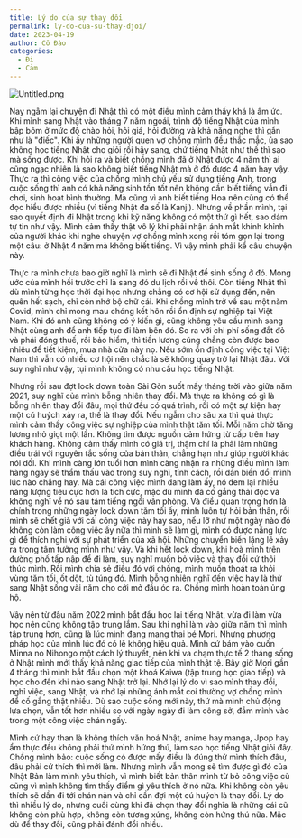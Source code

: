 ```yaml
---
title: Lý do của sự thay đổi
permalink: ly-do-cua-su-thay-djoi/
date: 2023-04-19
author: Cô Đào
categories:
  - Đi
  - Cảm
---
```


![Untitled.png](/images/b93ce90d-15b6-421e-acbc-8249ede182a4/Untitled.png)


Nay ngẫm lại chuyện đi Nhật thì có một điều mình cảm thấy khá là ấm ức. Khi mình sang Nhật vào tháng 7 năm ngoái, trình độ tiếng Nhật của mình bập bõm ở mức độ chào hỏi, hỏi giá, hỏi đường và khả năng nghe thì gần như là "điếc". Khi ấy những người quen vợ chồng mình đều thắc mắc, ủa sao không học tiếng Nhật cho giỏi rồi hãy sang, chứ tiếng Nhật như thế thì sao mà sống được. Khi hỏi ra và biết chồng mình đã ở Nhật được 4 năm thì ai cũng ngạc nhiên là sao không biết tiếng Nhật mà ở đó được 4 năm hay vậy. Thực ra thì công việc của chồng mình chủ yếu sử dụng tiếng Anh, trong cuộc sống thì anh có khả năng sinh tồn tốt nên không cần biết tiếng vẫn đi chơi, sinh hoạt bình thường. Mà cũng vì anh biết tiếng Hoa nên cũng có thể đọc hiểu được nhiều (vì tiếng Nhật đa số là Kanji). Nhưng về phần mình, tại sao quyết định đi Nhật trong khi kỹ năng không có một thứ gì hết, sao dám tự tin như vậy. Mình cảm thấy thật vô lý khi phải nhận ánh mắt khinh khỉnh của người khác khi nghe chuyện vợ chồng mình xong rồi tóm gọn lại trong một câu: ở Nhật 4 năm mà không biết tiếng. Vì vậy mình phải kể câu chuyện này.


Thực ra mình chưa bao giờ nghĩ là mình sẽ đi Nhật để sinh sống ở đó. Mong ước của mình hồi trước chỉ là sang đó du lịch rồi về thôi. Còn tiếng Nhật thì dù mình từng học thời đại học nhưng chẳng có cơ hội sử dụng đến, nên quên hết sạch, chỉ còn nhớ bộ chữ cái. Khi chồng mình trở về sau một năm Covid, mình chỉ mong mau chóng kết hôn rồi ổn định sự nghiệp tại Việt Nam. Khi đó anh cũng không có ý kiến gì, cũng không yêu cầu mình sang Nhật cùng anh để anh tiếp tục đi làm bên đó. So ra với chi phí sống đắt đỏ và phải đóng thuế, rồi bảo hiểm, thì tiền lương cũng chẳng còn được bao nhiêu để tiết kiệm, mua nhà cửa này nọ. Nếu sớm ổn định công việc tại Việt Nam thì vẫn có nhiều cơ hội nên chắc là sẽ không quay trở lại Nhật đâu. Với suy nghĩ như vậy, tụi mình không có nhu cầu học tiếng Nhật.


Nhưng rồi sau đợt lock down toàn Sài Gòn suốt mấy tháng trời vào giữa năm 2021, suy nghĩ của mình bỗng nhiên thay đổi. Mà thực ra không có gì là bỗng nhiên thay đổi đâu, mọi thứ đều có quá trình, rồi có một sự kiện hay một cú huých xảy ra, thế là thay đổi. Nếu ngẫm cho sâu xa thì quả thực mình cảm thấy công việc sự nghiệp của mình thật tăm tối. Mỗi năm chờ tăng lương nhỏ giọt một lần. Không tìm được nguồn cảm hứng từ cấp trên hay khách hàng. Không cảm thấy mình có giá trị, thậm chí là phải làm những điều trái với nguyên tắc sống của bản thân, chẳng hạn như giúp người khác nói dối. Khi mình càng lớn tuổi hơn mình càng nhận ra những điều mình làm hàng ngày sẽ thẩm thấu vào trong suy nghĩ, tính cách, rồi dần biến đổi mình lúc nào chẳng hay. Mà cái công việc mình đang làm ấy, nó đem lại nhiều năng lượng tiêu cực hơn là tích cực, mặc dù mình đã cố gắng thải độc và không nghĩ về nó sau tám tiếng ngồi văn phòng. Và điều quan trọng hơn là chính trong những ngày lock down tăm tối ấy, mình luôn tự hỏi bản thân, rồi mình sẽ chết già với cái công việc này hay sao, nếu lỡ như một ngày nào đó không còn làm công việc ấy nữa thì mình sẽ làm gì, mình có được năng lực gì để thích nghi với sự phát triển của xã hội. Những chuyển biến lặng lẽ xảy ra trong tâm tưởng mình như vậy. Và khi hết lock down, khi hoà mình trên đường phố tấp nập để đi làm, suy nghĩ muốn bỏ việc và thay đổi cứ thôi thúc mình. Rồi mình chia sẻ điều đó với chồng, mình muốn thoát ra khỏi vùng tăm tối, ốt dột, tù túng đó. Mình bỗng nhiên nghĩ đến việc hay là thử sang Nhật sống vài năm cho cởi mở đầu óc ra. Chồng mình hoàn toàn ủng hộ.


Vậy nên từ đầu năm 2022 mình bắt đầu học lại tiếng Nhật, vừa đi làm vừa học nên cũng không tập trung lắm. Sau khi nghỉ làm vào giữa năm thì mình tập trung hơn, cũng là lúc mình đang mang thai bé Mori. Nhưng phương pháp học của mình lúc đó có lẽ không hiệu quả. Mình cứ bám vào cuốn Minna no Nihongo một cách lý thuyết, nên khi va chạm thực tế 2 tháng sống ở Nhật mình mới thấy khả năng giao tiếp của mình thật tệ. Bây giờ Mori gần 4 tháng thì mình bắt đầu chọn một khoá Kaiwa (tập trung học giao tiếp) và học cho đến khi nào sang Nhật trở lại. Nhớ lại lý do vì sao mình thay đổi, nghỉ việc, sang Nhật, và nhớ lại những ánh mắt coi thường vợ chồng mình để cố gắng thật nhiều. Dù sao cuộc sống mới này, thứ mà mình chủ động lựa chọn, vẫn tốt hơn nhiều so với ngày ngày đi làm công sở, đắm mình vào trong một công việc chán ngấy.


Mình cứ hay than là không thích văn hoá Nhật, anime hay manga, Jpop hay ẩm thực đều không phải thứ mình hứng thú, làm sao học tiếng Nhật giỏi đây. Chồng mình bảo: cuộc sống có được mấy điều là đúng thứ mình thích đâu, đâu phải cứ thích thì mới làm. Nhưng mình vẫn mong sẽ tìm được gì đó của Nhật Bản làm mình yêu thích, vì mình biết bản thân mình từ bỏ công việc cũ cũng vì mình không tìm thấy điểm gì yêu thích ở nó nữa. Khi không còn yêu thích sẽ dần đi tới chán nản và chỉ cần đợi một cú huých là thay đổi. Lý do thì nhiều lý do, nhưng cuối cùng khi đã chọn thay đổi nghĩa là những cái cũ không còn phù hợp, không còn tương xứng, không còn hứng thú nữa. Mặc dù để thay đổi, cũng phải đánh đổi nhiều.

